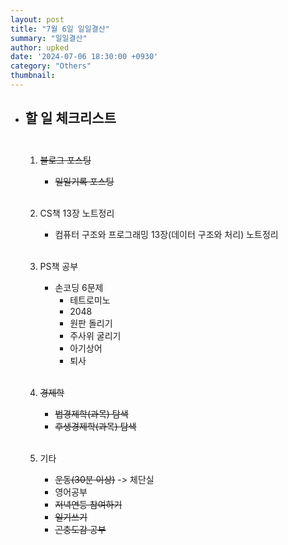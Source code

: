 ```yaml
---
layout: post
title: "7월 6일 일일결산"
summary: "일일결산"
author: upked
date: '2024-07-06 18:30:00 +0930'
category: "Others"
thumbnail:
---
```


- ## 할 일 체크리스트<br/><br/>



    1. ~~블로그 포스팅~~
        - ~~일일기록 포스팅~~<br/><br/>


    2. CS책 13장 노트정리
        - 컴퓨터 구조와 프로그래밍 13장(데이터 구조와 처리) 노트정리<br/><br/>


    3. PS책 공부
        - 손코딩 6문제
            - 테트로미노
            - 2048
            - 원판 돌리기
            - 주사위 굴리기
            - 아기상어
            - 퇴사<br/><br/>


    4. ~~경제학~~
        - ~~법경제학(과목) 탐색~~
        - ~~후생경제학(과목) 탐색~~<br/><br/>


    5. 기타
        - ~~운동(30분 이상)~~ -> 체단실
        - 영어공부
        - ~~저녁연등 참여하기~~
        - ~~일기쓰기~~
        - ~~곤충도감 공부~~


